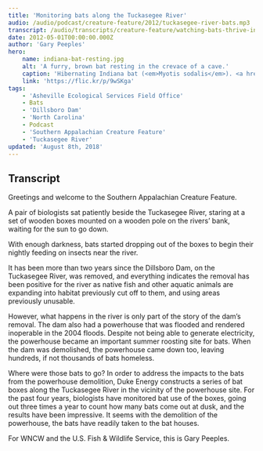 ```yaml
---
title: 'Monitoring bats along the Tuckasegee River'
audio: /audio/podcast/creature-feature/2012/tuckasegee-river-bats.mp3
transcript: /audio/transcripts/creature-feature/watching-bats-thrive-in-dillsboro.pdf
date: 2012-05-01T00:00:00.000Z
author: 'Gary Peeples'
hero:
    name: indiana-bat-resting.jpg
    alt: 'A furry, brown bat resting in the crevace of a cave.'
    caption: 'Hibernating Indiana bat (<em>Myotis sodalis</em>). <a href="https://flic.kr/p/9wSKga">Photo</a> by Ann Froschauer,  USFWS.'
    link: 'https://flic.kr/p/9wSKga'
tags:
    - 'Asheville Ecological Services Field Office'
    - Bats
    - 'Dillsboro Dam'
    - 'North Carolina'
    - Podcast
    - 'Southern Appalachian Creature Feature'
    - 'Tuckasegee River'
updated: 'August 8th, 2018'
---
```


## Transcript

Greetings and welcome to the Southern Appalachian Creature Feature.

A pair of biologists sat patiently beside the Tuckasegee River, staring at a set of wooden boxes mounted on a wooden pole on the rivers’ bank, waiting for the sun to go down.

With enough darkness, bats started dropping out of the boxes to begin their nightly feeding on insects near the river.

It has been more than two years since the Dillsboro Dam, on the Tuckasegee River, was removed, and everything indicates the removal has been positive for the river as native fish and other aquatic animals are expanding into habitat previously cut off to them, and using areas previously unusable.

However, what happens in the river is only part of the story of the dam’s removal. The dam also had a powerhouse that was flooded and rendered inoperable in the 2004 floods. Despite not being able to generate electricity, the powerhouse became an important summer roosting site for bats. When the dam was demolished, the powerhouse came down too, leaving hundreds, if not thousands of bats homeless.

Where were those bats to go? In order to address the impacts to the bats from the powerhouse demolition, Duke Energy constructs a series of bat boxes along the Tuckasegee River in the vicinity of the powerhouse site. For the past four years, biologists have monitored bat use of the boxes, going out three times a year to count how many bats come out at dusk, and the results have been impressive. It seems with the demolition of the powerhouse, the bats have readily taken to the bat houses.

For WNCW and the U.S. Fish & Wildlife Service, this is Gary Peeples.